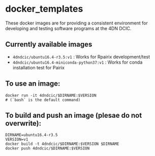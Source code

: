 # docker_templates
These docker images are for providing a consistent environment for developing and testing software programs at the 4DN DCIC.

## Currently available images
* `4dndcic/ubuntu16.4-r3.5:v1` : Works for Rpairix development/test
* `4dndcic/ubuntu16.4-miniconda-python37:v1` : Works for conda installation test for Pairix

## To use an image:
```
docker run -it 4dndcic/$DIRNAME:$VERSION
# (`bash` is the default command)
```

## To build and push an image (plesae do not overwrite):
```
DIRNAME=ubuntu16.4-r3.5
VERSION=v1
docker build -t 4dndcic/$DIRNAME:$VERSION $DIRNAME
docker push 4dndcic/$DIRNAME:$VERSION
```
